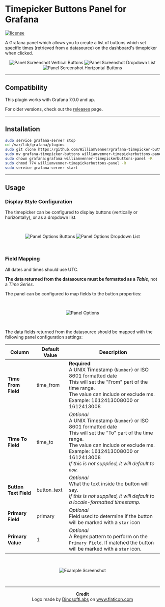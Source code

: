# Timepicker Buttons Panel for Grafana
[![license](https://img.shields.io/github/license/mashape/apistatus.svg)]()

A Grafana panel which allows you to create a list of buttons which set specific times (retrieved from a datasource) on the dashboard's timepicker when clicked.

<p align="center">
	<img alt="Panel Screenshot Vertical Buttons" src="https://i.imgur.com/ft77DQM.png"/>
	<img alt="Panel Screenshot Dropdown List" src="https://i.imgur.com/1XvGim1.png"/>
	<img alt="Panel Screenshot Horizontal Buttons" src="https://i.imgur.com/qUAIQF9.png"/>
</p>

--------

## Compatibility

This plugin works with Grafana 7.0.0 and up.

For older versions, check out the [releases](https://github.com/WilliamVenner/grafana-timepicker-buttons/releases) page.

--------

## Installation

```bash
sudo service grafana-server stop
cd /var/lib/grafana/plugins
sudo git clone https://github.com/WilliamVenner/grafana-timepicker-buttons
sudo mv grafana-timepicker-buttons williamvenner-timepickerbuttons-panel
sudo chown grafana:grafana williamvenner-timepickerbuttons-panel -R
sudo chmod 774 williamvenner-timepickerbuttons-panel -R
sudo service grafana-server start
```

--------

## Usage

### Display Style Configuration
The timepicker can be configured to display buttons (vertically or horizontally), or as a dropdown list.

<br>
<p align="center">
  <img alt="Panel Options Buttons" src="https://i.imgur.com/9wuLCiW.png"/>
  <img alt="Panel Options Dropdown List" src="https://i.imgur.com/glaCfLy.png"/>
</p>
<br>

### Field Mapping
All dates and times should use UTC.

**The data returned from the datasource must be formatted as a _Table_**, not a _Time Series_.

The panel can be configured to map fields to the button properties:

<br>
<p align="center">
  <img alt="Panel Options" src="https://i.imgur.com/IioqIhH.png"/>
</p>
<br>

The data fields returned from the datasource should be mapped with the following panel configuration settings:

| Column               | Default Value | Description                                                                                                                                         |
|----------------------|---------------|-----------------------------------------------------------------------------------------------------------------------------------------------------|
| **Time From Field**   | time_from    | **Required**<br>A UNIX Timestamp (`Number`) or ISO 8601 formatted date<br>This will set the "From" part of the time range.<br>The value can include or exclude ms. Example: 1612413008000 or 1612413008  |
| **Time To Field**     | time_to      | _Optional_<br>A UNIX Timestamp (`Number`) or ISO 8601 formatted date<br>This will set the "To" part of the time range.  <br>The value can include or exclude ms. Example: 1612413008000 or 1612413008<br>_If this is not supplied, it will default to `now`._ |
| **Button Text Field** | button_text  | _Optional_<br>What the text inside the button will say.<br>_If this is not supplied, it will default to a locale-formatted timestamp._              |
| **Primary Field**     | primary      | _Optional_<br>Field used to determine if the button will be marked with a `star` icon                                                         |
| **Primary Value**     | 1            | _Optional_<br>A Regex pattern to perform on the `Primary Field`. If matched the button will be marked with a `star` icon.                                                         |

<br>

<p align="center">
  <img alt="Example Screenshot" src="https://i.imgur.com/EbL6oMv.png"/>
</p>

<br>

--------

<p align="center">
	<b>Credit</b><br>
	Logo made by <a href="https://flaticon.com/authors/dinosoftlabs">DinosoftLabs</a> on <a href="https://flaticon.com">www.flaticon.com</a>
</p>
